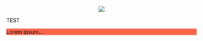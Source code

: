 <html>
  <head>
<p align="center">
  <img src="https://capsule-render.vercel.app/api?text=Hey Everyone!🕹️&animation=fadeIn&type=waving&color=gradient&height=100"/>
</p>
  </head>
  <body>
    <p> TEST </p>
    <p style="background-color:Tomato;">Lorem ipsum...</p>

  </body>
</html>
